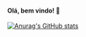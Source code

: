 #### Olá, bem vindo! 👋


[![Anurag's GitHub stats](https://github-readme-stats.vercel.app/api?username=igorsardinha)](https://github.com/anuraghazra/github-readme-stats)
